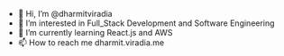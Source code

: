 - 👋 Hi, I’m @dharmitviradia
- 👀 I’m interested in Full_Stack Development and Software Engineering 
- 🌱 I’m currently learning React.js and AWS
- 📫 How to reach me dharmit.viradia.me

<!---
dharmitviradia/dharmitviradia is a ✨ special ✨ repository because its `README.md` (this file) appears on your GitHub profile.
You can click the Preview link to take a look at your changes.
--->
